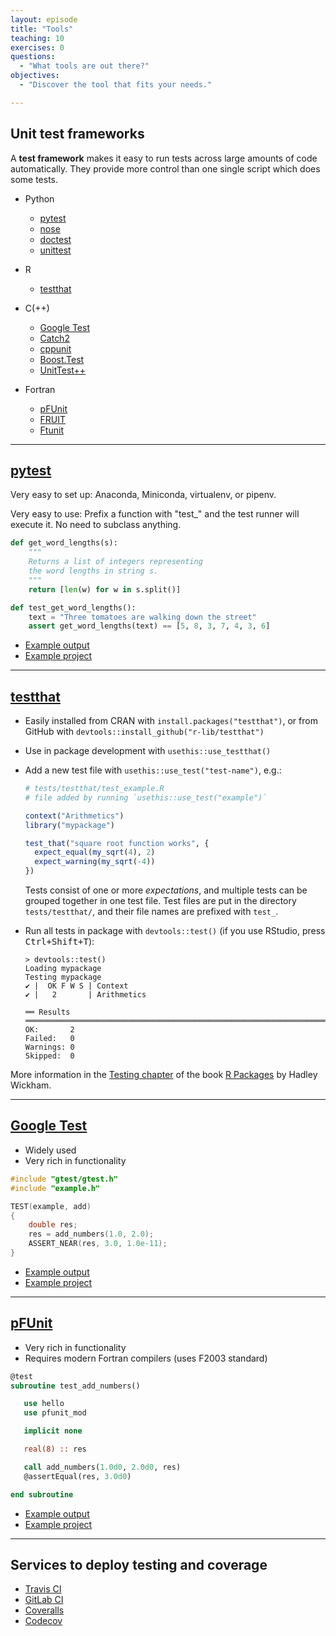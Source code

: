 ```yaml
---
layout: episode
title: "Tools"
teaching: 10
exercises: 0
questions:
  - "What tools are out there?"
objectives:
  - "Discover the tool that fits your needs."

---
```


## Unit test frameworks

A **test framework** makes it easy to run tests across large amounts
of code automatically.  They provide more control than one single
script which does some tests.

- Python
    - [pytest](http://doc.pytest.org)
    - [nose](http://nose.readthedocs.io)
    - [doctest](https://docs.python.org/2/library/doctest.html)
    - [unittest](https://docs.python.org/2/library/unittest.html)

- R
    - [testthat](https://github.com/r-lib/testthat)

- C(++)
    - [Google Test](https://github.com/google/googletest)
    - [Catch2](http://catch-lib.net)
    - [cppunit](https://freedesktop.org/wiki/Software/cppunit/)
    - [Boost.Test](http://www.boost.org/doc/libs/1_62_0/libs/test/doc/html/index.html)
    - [UnitTest++](http://unittest-cpp.github.io)

- Fortran
    - [pFUnit](https://sourceforge.net/projects/pfunit/)
    - [FRUIT](https://sourceforge.net/projects/fortranxunit/)
    - [Ftunit](http://flibs.sourceforge.net/ftnunit.html)

---

## [pytest](http://doc.pytest.org)

Very easy to set up: Anaconda, Miniconda, virtualenv, or pipenv.

Very easy to use: Prefix a function with "test\_" and the test runner will execute it.
No need to subclass anything.

```python
def get_word_lengths(s):
    """
    Returns a list of integers representing
    the word lengths in string s.
    """
    return [len(w) for w in s.split()]

def test_get_word_lengths():
    text = "Three tomatoes are walking down the street"
    assert get_word_lengths(text) == [5, 8, 3, 7, 4, 3, 6]
```

- [Example output](https://travis-ci.org/bast/pytest-demo/builds/104182942)
- [Example project](https://github.com/bast/pytest-demo)

---

## [testthat](https://github.com/r-lib/testthat)

- Easily installed from CRAN with `install.packages("testthat")`, or from GitHub with `devtools::install_github("r-lib/testthat")`
- Use in package development with `usethis::use_testthat()`
- Add a new test file with `usethis::use_test("test-name")`, e.g.:

  ```r
  # tests/testthat/test_example.R
  # file added by running `usethis::use_test("example")`

  context("Arithmetics")
  library("mypackage")

  test_that("square root function works", {
    expect_equal(my_sqrt(4), 2)
    expect_warning(my_sqrt(-4))
  })
  ```

  Tests consist of one or more _expectations_, and multiple tests can be grouped together in one test file.
  Test files are put in the directory `tests/testthat/`, and their file names are prefixed with `test_`.

- Run all tests in package with `devtools::test()` (if you use RStudio, press <kbd>Ctrl+Shift+T</kbd>):

  ```
  > devtools::test()
  Loading mypackage
  Testing mypackage
  ✔ |  OK F W S | Context
  ✔ |   2       | Arithmetics

  ══ Results ═════════════════════════════════════════════════════════════════════
  OK:       2
  Failed:   0
  Warnings: 0
  Skipped:  0
  ```


More information in the [Testing chapter](http://r-pkgs.had.co.nz/tests.html) of the book [R Packages](http://r-pkgs.had.co.nz) by Hadley Wickham.

---

## [Google Test](https://github.com/google/googletest)

- Widely used
- Very rich in functionality

```cpp
#include "gtest/gtest.h"
#include "example.h"

TEST(example, add)
{
    double res;
    res = add_numbers(1.0, 2.0);
    ASSERT_NEAR(res, 3.0, 1.0e-11);
}
```

- [Example output](https://travis-ci.org/bast/gtest-demo/builds/104190982)
- [Example project](https://github.com/bast/gtest-demo)

---

## [pFUnit](https://sourceforge.net/projects/pfunit/)

- Very rich in functionality
- Requires modern Fortran compilers (uses F2003 standard)

```fortran
@test
subroutine test_add_numbers()

   use hello
   use pfunit_mod

   implicit none

   real(8) :: res

   call add_numbers(1.0d0, 2.0d0, res)
   @assertEqual(res, 3.0d0)

end subroutine
```

- [Example output](https://travis-ci.org/bast/pfunit-demo/builds/104193675)
- [Example project](https://github.com/bast/pfunit-demo)

---

## Services to deploy testing and coverage

- [Travis CI](https://travis-ci.org)
- [GitLab CI](https://about.gitlab.com/features/gitlab-ci-cd/)
- [Coveralls](https://coveralls.io)
- [Codecov](https://codecov.io)
